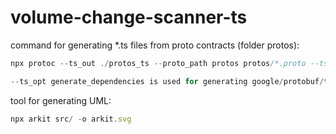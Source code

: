 # volume-change-scanner-ts

command for generating *.ts files from proto contracts (folder protos):

```ts
npx protoc --ts_out ./protos_ts --proto_path protos protos/*.proto --ts_opt generate_dependencies
```

```ts
--ts_opt generate_dependencies is used for generating google/protobuf/timestamp.ts
```
tool for generating UML:
```ts
npx arkit src/ -o arkit.svg
```
